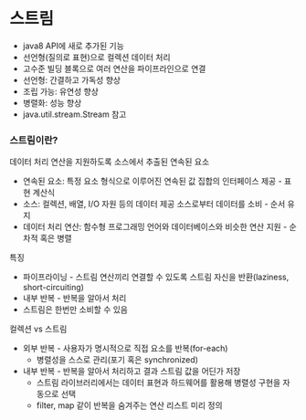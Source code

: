 # 스트림
* java8 API에 새로 추가된 기능
* 선언형(질의로 표현)으로 컬렉션 데이터 처리
* 고수준 빌딩 블록으로 여러 연산을 파이프라인으로 연결
* 선언형: 간결하고 가독성 향상
* 조립 가능: 유연성 향상
* 병렬화: 성능 향상
* java.util.stream.Stream 참고

### 스트림이란?
데이터 처리 연산을 지원하도록 소스에서 추출된 연속된 요소
* 연속된 요소: 특정 요소 형식으로 이루어진 연속된 값 집합의 인터페이스 제공 - 표현 계산식
* 소스: 컬렉션, 배열, I/O 자원 등의 데이터 제공 소스로부터 데이터를 소비 - 순서 유지
* 데이터 처리 연산: 함수형 프로그래밍 언어와 데이터베이스와 비슷한 연산 지원 - 순차적 혹은 병렬

특징
* 파이프라이닝 - 스트림 연산끼리 연결할 수 있도록 스트림 자신을 반환(laziness, short-circuiting)
* 내부 반복 - 반복을 알아서 처리
* 스트림은 한번만 소비할 수 있음

컬렉션 vs 스트림
* 외부 반복 - 사용자가 명시적으로 직접 요소를 반복(for-each)
  * 병렬성을 스스로 관리(포기 혹은 synchronized)
* 내부 반복 - 반복을 알아서 처리하고 결과 스트림 값을 어딘가 저장
  * 스트림 라이브러리에서는 데이터 표현과 하드웨어를 활용해 병렬성 구현을 자동으로 선택
  * filter, map 같이 반복을 숨겨주는 연산 리스트 미리 정의